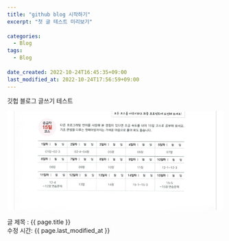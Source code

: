 ```yaml
---
title: "github blog 시작하기"
excerpt: "첫 글 테스트 미리보기"

categories:
  - Blog
tags:
  - Blog

date_created: 2022-10-24T16:45:35+09:00
last_modified_at: 2022-10-24T17:56:59+09:00
---
```


깃헙 블로그 글쓰기 테스트

![img-test](/assets/img/test-img.png)

글 제목 : {{ page.title }}  
수정 시간: {{ page.last_modified_at }}

